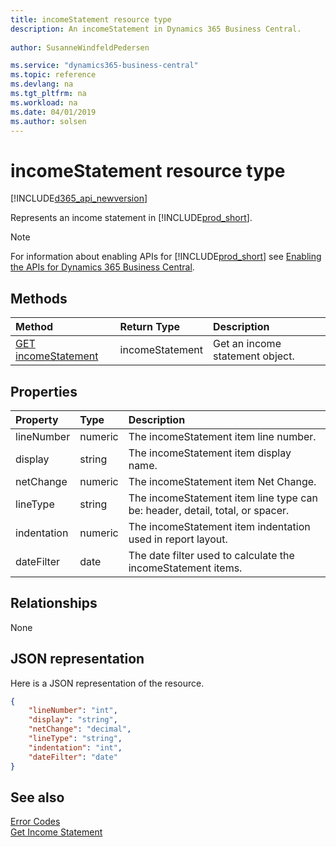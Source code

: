 ```yaml
---
title: incomeStatement resource type
description: An incomeStatement in Dynamics 365 Business Central.
 
author: SusanneWindfeldPedersen

ms.service: "dynamics365-business-central"
ms.topic: reference
ms.devlang: na
ms.tgt_pltfrm: na
ms.workload: na
ms.date: 04/01/2019
ms.author: solsen
---
```


# incomeStatement resource type

[!INCLUDE[d365_api_newversion](../../includes/d365_api_newversion.md)]

Represents an income statement in [!INCLUDE[prod_short](../../../includes/prod_short.md)].

> [!NOTE]  
> For information about enabling APIs for [!INCLUDE[prod_short](../../../includes/prod_short.md)] see [Enabling the APIs for Dynamics 365 Business Central](../enabling-apis-for-dynamics-nav.md).

## Methods

| Method       | Return Type  |Description|
|:-------------|:-------------|:----------|
|[GET incomeStatement](../api/dynamics_incomestatement_get.md)|incomeStatement|Get an income statement object.|

## Properties

| Property  | Type  |Description                                                 |
|:----------|:------|:-----------------------------------------------------------|
|lineNumber |numeric|The incomeStatement item line number.                       |
|display    |string |The incomeStatement item display name.                      |
|netChange  |numeric|The incomeStatement item Net Change.                        |
|lineType   |string |The incomeStatement item line type can be: header, detail, total, or spacer.|
|indentation|numeric|The incomeStatement item indentation used in report layout. |
|dateFilter |date   |The date filter used to calculate the incomeStatement items.|


## Relationships
None

## JSON representation

Here is a JSON representation of the resource.


```json
{
    "lineNumber": "int",
    "display": "string",
    "netChange": "decimal",
    "lineType": "string",
    "indentation": "int",
    "dateFilter": "date"
}
```
## See also



[Error Codes](../dynamics_error_codes.md)  
[Get Income Statement](../api/dynamics_incomestatement_get.md)  